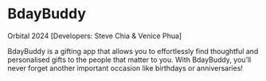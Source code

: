 # BdayBuddy
Orbital 2024 [Developers: Steve Chia & Venice Phua]

BdayBuddy is a gifting app that allows you to effortlessly find thoughtful and personalised gifts to the people that matter to you. With BdayBuddy, you’ll never forget another important occasion like birthdays or anniversaries!

